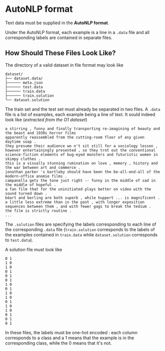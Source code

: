 # AutoNLP format

Text data must be supplied in the **AutoNLP format**.

Under the AutoNLP format, each example is a line in a `.data` file and all corresponding labels are contained in separate files.

## How Should These Files Look Like?

The directory of a valid dataset in file format may look like

```
dataset/
├── dataset.data/
├────── meta.json
├────── test.data
├────── train.data
├────── train.solution
└── dataset.solution
```

The train set and the test set must already be separated in two files. A `.data` file is a list of examples, each example being a line of text. It sould indeed look like (*extracted from the O1 dataset*)
```
a stirring , funny and finally transporting re-imagining of beauty and the beast and 1930s horror films 
apparently reassembled from the cutting-room floor of any given daytime soap . 
they presume their audience wo n't sit still for a sociology lesson , however entertainingly presented , so they trot out the conventional science-fiction elements of bug-eyed monsters and futuristic women in skimpy clothes . 
this is a visually stunning rumination on love , memory , history and the war between art and commerce . 
jonathan parker 's bartleby should have been the be-all-end-all of the modern-office anomie films . 
campanella gets the tone just right -- funny in the middle of sad in the middle of hopeful . 
a fan film that for the uninitiated plays better on video with the sound turned down . 
béart and berling are both superb , while huppert ... is magnificent . 
a little less extreme than in the past , with longer exposition sequences between them , and with fewer gags to break the tedium . 
the film is strictly routine .
...
```

The `.solution` files are specifying the labels corresponding to each line of the corresponding `.data` file (`train.solution` corresponds to the labels of the examples contained in `train.data` while `dataset.solution` corresponds to `test.data`).

A solution file must look like
```
0 1
1 0
1 0
0 1
0 1
0 1
1 0
0 1
1 0
1 0
0 1
1 0
1 0
0 1
0 1
0 1
```

In these files, the labels must be one-hot encoded : each column corresponds to a class and a 1 means that the example is in the corresponding class, while the 0 means that it's not.

